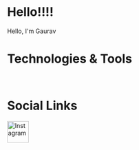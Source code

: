 # Hello!!!!
<div>
Hello,
I'm Gaurav <br>
</div>

# Technologies & Tools
<div>


<br>
</div>

# Social Links
<div>
<a href="https://www.instagram.com/enes.log" target="_blank">
    <img height="50" title="Instagram" src="https://iconscout.com/lottie/instagram-4865722"/>
  </a>
</div>
